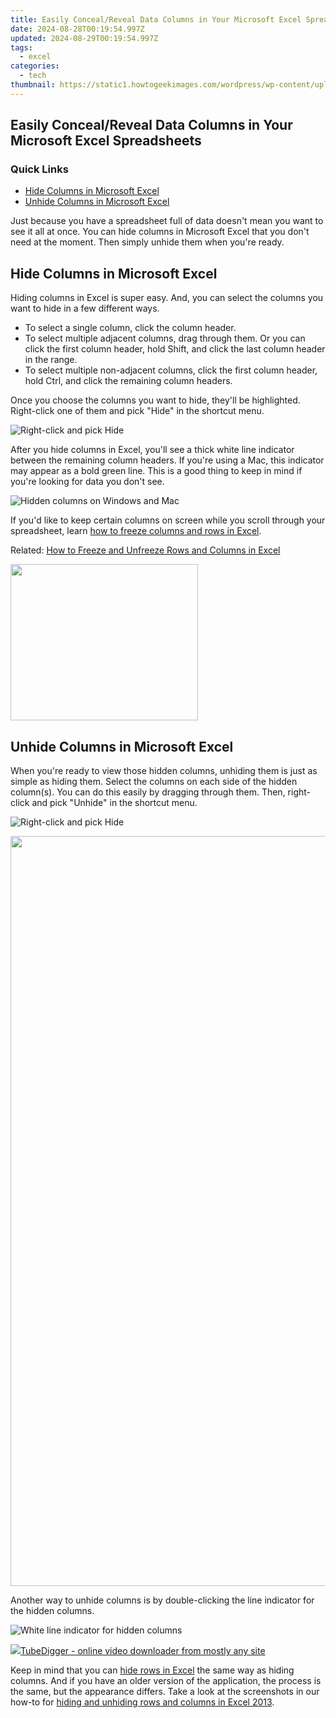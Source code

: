 ```yaml
---
title: Easily Conceal/Reveal Data Columns in Your Microsoft Excel Spreadsheets
date: 2024-08-28T00:19:54.997Z
updated: 2024-08-29T00:19:54.997Z
tags:
  - excel
categories:
  - tech
thumbnail: https://static1.howtogeekimages.com/wordpress/wp-content/uploads/2021/05/MS-excel-logo-675.png
---
```


## Easily Conceal/Reveal Data Columns in Your Microsoft Excel Spreadsheets

### Quick Links

* [Hide Columns in Microsoft Excel](https://win-solutions.techidaily.com/the-definitive-fix-for-the-roblox-launch-problem-expert-advice/)
* [Unhide Columns in Microsoft Excel](https://youtube-clips.techidaily.com/in-2024-elevate-your-engagement-top-10-video-response-insights/)

 Just because you have a spreadsheet full of data doesn't mean you want to see it all at once. You can hide columns in Microsoft Excel that you don't need at the moment. Then simply unhide them when you're ready.

##  Hide Columns in Microsoft Excel

 Hiding columns in Excel is super easy. And, you can select the columns you want to hide in a few different ways.

* To select a single column, click the column header.
* To select multiple adjacent columns, drag through them. Or you can click the first column header, hold Shift, and click the last column header in the range.
* To select multiple non-adjacent columns, click the first column header, hold Ctrl, and click the remaining column headers.

 Once you choose the columns you want to hide, they'll be highlighted. Right-click one of them and pick "Hide" in the shortcut menu.

![Right-click and pick Hide](https://static1.howtogeekimages.com/wordpress/wp-content/uploads/2021/09/Hide-ExcelColumns.png) 

 After you hide columns in Excel, you'll see a thick white line indicator between the remaining column headers. If you're using a Mac, this indicator may appear as a bold green line. This is a good thing to keep in mind if you're looking for data you don't see.

![Hidden columns on Windows and Mac](https://static1.howtogeekimages.com/wordpress/wp-content/uploads/2021/09/HiddenWindowsMac-ExcelColumns.png) 

 If you'd like to keep certain columns on screen while you scroll through your spreadsheet, learn [how to freeze columns and rows in Excel](https://some-guidance.techidaily.com/updated-the-artisan-editor-refining-video-transitions-with-inshot/).

Related: [How to Freeze and Unfreeze Rows and Columns in Excel](https://some-guidance.techidaily.com/updated-the-artisan-editor-refining-video-transitions-with-inshot/) 

<!-- affiliate ads begin -->
<a href="https://dhgate.sjv.io/c/5597632/1678785/12108" target="_top" id="1678785"><img src="//a.impactradius-go.com/display-ad/12108-1678785" border="0" alt="" width="300" height="250"/></a>
<!-- affiliate ads end -->
##  Unhide Columns in Microsoft Excel

 When you're ready to view those hidden columns, unhiding them is just as simple as hiding them. Select the columns on each side of the hidden column(s). You can do this easily by dragging through them. Then, right-click and pick "Unhide" in the shortcut menu.

![Right-click and pick Hide](https://static1.howtogeekimages.com/wordpress/wp-content/uploads/2021/09/Hide-ExcelColumns.png) 

<!-- affiliate ads begin -->
<a href="https://ukaidot.sjv.io/c/5597632/1793233/19578" target="_top" id="1793233"><img src="//a.impactradius-go.com/display-ad/19578-1793233" border="0" alt="" width="1200" height="1200"/></a><img height="0" width="0" src="https://imp.pxf.io/i/5597632/1793233/19578" style="position:absolute;visibility:hidden;" border="0" />
<!-- affiliate ads end -->
 Another way to unhide columns is by double-clicking the line indicator for the hidden columns.

![White line indicator for hidden columns](https://static1.howtogeekimages.com/wordpress/wp-content/uploads/2021/09/HiddenWindows-ExcelColumns.png) 

<!-- affiliate ads begin -->
<a href="https://secure.2checkout.com/order/checkout.php?PRODS=4572700&QTY=1&AFFILIATE=108875&CART=1"><img src="	https://www.tubedigger.com/wp-content/uploads/2020/08/tubedigger-software-new.png" border="0">TubeDigger - online video downloader from mostly any site</a>
<!-- affiliate ads end -->
 Keep in mind that you can [hide rows in Excel](https://apple-account.techidaily.com/in-2024-tips-and-tricks-for-apple-id-locked-issue-from-apple-iphone-6-by-drfone-ios/) the same way as hiding columns. And if you have an older version of the application, the process is the same, but the appearance differs. Take a look at the screenshots in our how-to for [hiding and unhiding rows and columns in Excel 2013](https://win-blog.techidaily.com/eliminating-delays-how-to-address-frame-rate-issues-in-forza-horizon-5/).

<ins class="adsbygoogle"
     style="display:block"
     data-ad-format="autorelaxed"
     data-ad-client="ca-pub-7571918770474297"
     data-ad-slot="1223367746"></ins>



<ins class="adsbygoogle"
     style="display:block"
     data-ad-client="ca-pub-7571918770474297"
     data-ad-slot="8358498916"
     data-ad-format="auto"
     data-full-width-responsive="true"></ins>


